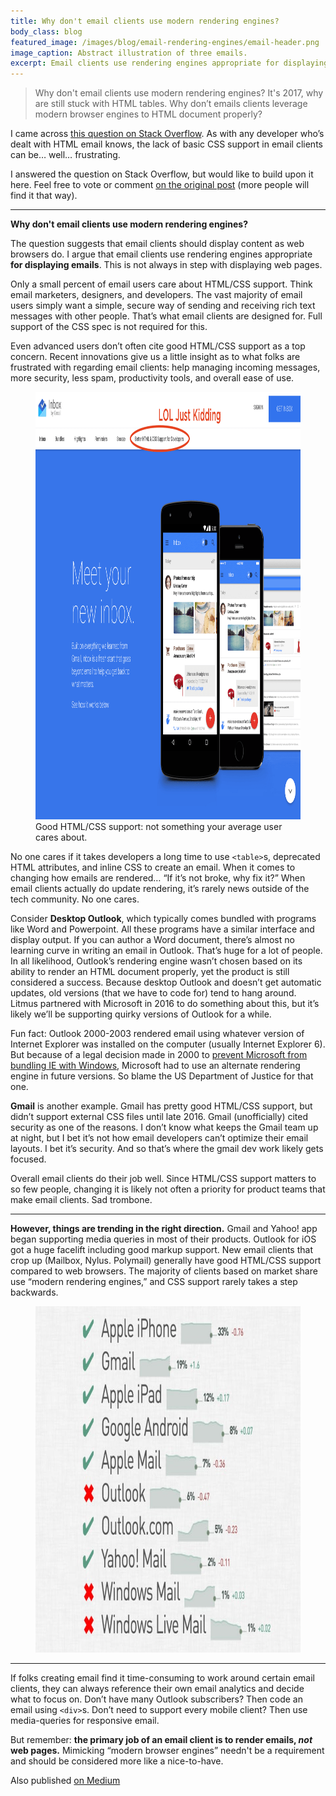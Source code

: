 ```yaml
---
title: Why don't email clients use modern rendering engines?
body_class: blog
featured_image: /images/blog/email-rendering-engines/email-header.png
image_caption: Abstract illustration of three emails.
excerpt: Email clients use rendering engines appropriate for displaying emails.
---
```


> Why don't email clients use modern rendering engines? It's 2017, why are still stuck with HTML tables. Why don’t emails clients leverage modern browser engines to HTML document properly?

I came across [this question on Stack Overflow](http://stackoverflow.com/questions/41432973/why-dont-email-clients-use-modern-rendering-engines). As with any developer who’s dealt with HTML email knows, the lack of basic CSS support in email clients can be… well… frustrating.

I answered the question on Stack Overflow, but would like to build upon it here. Feel free to vote or comment [on the original post](http://stackoverflow.com/questions/41432973/why-dont-email-clients-use-modern-rendering-engines/41447893#41447893) (more people will find it that way).

---

**Why don't email clients use modern rendering engines?**

The question suggests that email clients should display content as web browsers do. I argue that email clients use rendering engines appropriate **for displaying emails**. This is not always in step with displaying web pages.

Only a small percent of email users care about HTML/CSS support. Think email marketers, designers, and developers. The vast majority of email users simply want a simple, secure way of sending and receiving rich text messages with other people. That’s what email clients are designed for. Full support of the CSS spec is not required for this.

Even advanced users don’t often cite good HTML/CSS support as a top concern. Recent innovations give us a little insight as to what folks are frustrated with regarding email clients: help managing incoming messages, more security, less spam, productivity tools, and overall ease of use.

<figure>
	<img src="/images/blog/email-rendering-engines/gmail-inbox.png" alt="Gmail Inbox features." height="684" width="1000">
	<figcaption>Good HTML/CSS support: not something your average user cares about.</figcaption>
</figure>

No one cares if it takes developers a long time to use `<table>`s, deprecated HTML attributes, and inline CSS to create an email. When it comes to changing how emails are rendered… “If it’s not broke, why fix it?” When email clients actually do update rendering, it’s rarely news outside of the tech community. No one cares.

Consider **Desktop Outlook**, which typically comes bundled with programs like Word and Powerpoint. All these programs have a similar interface and display output. If you can author a Word document, there’s almost no learning curve in writing an email in Outlook. That’s huge for a lot of people. In all likelihood, Outlook’s rendering engine wasn’t chosen based on its ability to render an HTML document properly, yet the product is still considered a success. Because desktop Outlook and doesn’t get automatic updates, old versions (that we have to code for) tend to hang around. Litmus partnered with Microsoft in 2016 to do something about this, but it’s likely we’ll be supporting quirky versions of Outlook for a while.

Fun fact: Outlook 2000-2003 rendered email using whatever version of Internet Explorer was installed on the computer (usually Internet Explorer 6). But because of a legal decision made in 2000 to [prevent Microsoft from bundling IE with Windows](https://en.wikipedia.org/wiki/United_States_v._Microsoft_Corp.), Microsoft had to use an alternate rendering engine in future versions. So blame the US Department of Justice for that one.

**Gmail** is another example. Gmail has pretty good HTML/CSS support, but didn’t support external CSS files until late 2016. Gmail (unofficially) cited security as one of the reasons. I don’t know what keeps the Gmail team up at night, but I bet it’s not how email developers can’t optimize their email layouts. I bet it’s security. And so that’s where the gmail dev work likely gets focused.

Overall email clients do their job well. Since HTML/CSS support matters to so few people, changing it is likely not often a priority for product teams that make email clients. Sad trombone.

---

**However, things are trending in the right direction.** Gmail and Yahoo! app began supporting media queries in most of their products. Outlook for iOS got a huge facelift including good markup support. New email clients that crop up (Mailbox, Nylus. Polymail) generally have good HTML/CSS support compared to web browsers. The majority of clients based on market share use “modern rendering engines,” and CSS support rarely takes a step backwards.

<figure class="unbound max-w-xl">
	<img src="/images/blog/email-rendering-engines/email-client-stats.jpg" alt="Email client status according to Litmus." height="554" width="800">
</figure>

---

If folks creating email find it time-consuming to work around certain email clients, they can always reference their own email analytics and decide what to focus on. Don’t have many Outlook subscribers? Then code an email using `<div>`s. Don’t need to support every mobile client? Then use media-queries for responsive email.

But remember: **the primary job of an email client is to render emails, _not_ web pages.** Mimicking “modern browser engines” needn't be a requirement and should be considered more like a nice-to-have.

Also published <a href="https://medium.com/email-design/why-dont-email-clients-use-modern-rendering-engines-1971a0e0fda4#.4xgsd6jqq">on Medium</a>
